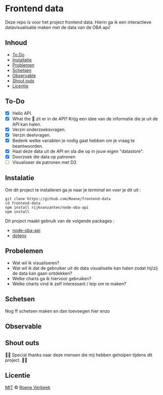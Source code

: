 # Frontend data
Deze repo is voor het project frontend data. Hierin ga ik een interactieve datavisualisatie maken met de data van de OBA api/ 

## Inhoud
* [To Do](#to-do)
* [Installatie](#installatie)
* [Problemen](#problemen)
* [Schetsen](#schetsen)
* [Observable](#observable)
* [Shout outs](#shout-outs)
* [Licentie](#licentie)

## To-Do

- [X] Hello API.
- [X] What the 🐒 zit er in de API? Krijg een idee van de informatie die je uit de API kan halen.
- [X] Verzin onderzoeksvragen.
- [X] Verzin deelvragen.
- [X] Bedenk welke variablen je nodig gaat hebben om je vraag te beantwoorden.
- [X] Haal deze data uit de API en sla die op in jouw eigen "datastore".
- [X] Doorzoek die data op patronen
- [ ] Visualiseer de patronen met D3

## Instalatie
Om dit project te installeren ga je naar je *terminal* en voer je dit uit : 
```
git clone https://github.com/Roene/frontend-data
cd frontend-data
npm install rijkvanzanten/node-oba-api
npm install
```
Dit project maakt gebruik van de volgende packages :
* [node-oba-api](https://github.com/rijkvanzanten/node-oba-api)
* [dotenv](https://www.npmjs.com/package/dotenv)

## Probelemen
* Wat wil ik visualiseren?
* Wat wil ik dat de gebruiker uit de data visualisatie kan halen zodat hij/zij de data kan gaan ontdekken?
* Welke charts ga ik hiervoor gebruiken?
* Welke charts vind ik zelf interessant / leip om te maken?

## Schetsen
Nog ff schetsen maken en dan toevoegen hier enzo

## Observable

## Shout outs
🙏🏻 Special thanks naar deze mensen die mij hebben geholpen tijdens dit project. 🙏🏻

## Licentie
[MIT](https://choosealicense.com/licenses/mit/) © [Roene Verbeek](https://github.com/Roene)